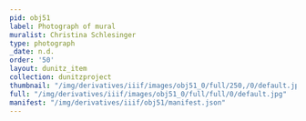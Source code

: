 ```yaml
---
pid: obj51
label: Photograph of mural
muralist: Christina Schlesinger
type: photograph
_date: n.d.
order: '50'
layout: dunitz_item
collection: dunitzproject
thumbnail: "/img/derivatives/iiif/images/obj51_0/full/250,/0/default.jpg"
full: "/img/derivatives/iiif/images/obj51_0/full/full/0/default.jpg"
manifest: "/img/derivatives/iiif/obj51/manifest.json"
---
```

